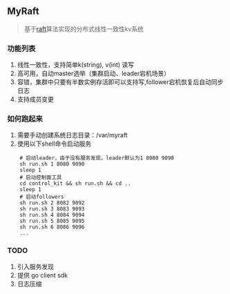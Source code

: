 ## MyRaft
>基于[raft](https://github.com/maemual/raft-zh_cn)算法实现的分布式线性一致性kv系统
### 功能列表
1. 线性一致性，支持简单k(string), v(int) 读写
2. 高可用，自动master选举（集群启动、leader宕机场景）
3. 容错，集群中只要有半数实例存活即可以支持写,follower宕机恢复后自动同步日志
4. 支持成员变更

### 如何跑起来
1. 需要手动创建系统日志目录：/var/myraft
2. 使用以下shell命令启动服务
```shell
    # 启动leader，由于没有服务发现，leader默认为1 8080 9090
    sh run.sh 1 8080 9090 
    sleep 1
    # 启动控制面工具
    cd control_kit && sh run.sh && cd ..
    sleep 1
    # 启动followers
    sh run.sh 2 8082 9092
    sh run.sh 3 8083 9093
    sh run.sh 4 8084 9094
    sh run.sh 5 8085 9095
    sh run.sh 6 8086 9096
    ...
```

### TODO
1. 引入服务发现
2. 提供 go client sdk
3. 日志压缩
